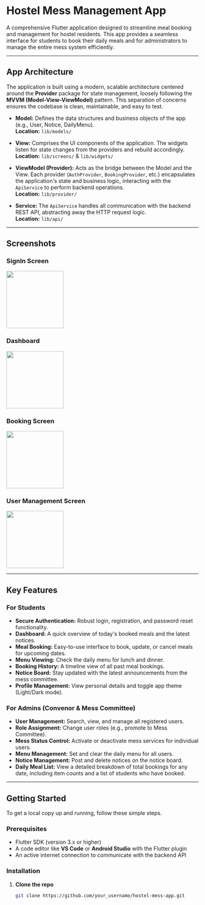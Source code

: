 # Hostel Mess Management App

A comprehensive Flutter application designed to streamline meal booking and management for hostel residents. This app provides a seamless interface for students to book their daily meals and for administrators to manage the entire mess system efficiently.

---

## App Architecture

The application is built using a modern, scalable architecture centered around the **Provider** package for state management, loosely following the **MVVM (Model-View-ViewModel)** pattern. This separation of concerns ensures the codebase is clean, maintainable, and easy to test.

- **Model:** Defines the data structures and business objects of the app (e.g., User, Notice, DailyMenu).  
  **Location:** `lib/models/`

- **View:** Comprises the UI components of the application. The widgets listen for state changes from the providers and rebuild accordingly.  
  **Location:** `lib/screens/` & `lib/widgets/`

- **ViewModel (Provider):** Acts as the bridge between the Model and the View. Each provider (`AuthProvider`, `BookingProvider`, etc.) encapsulates the application's state and business logic, interacting with the `ApiService` to perform backend operations.  
  **Location:** `lib/provider/`

- **Service:** The `ApiService` handles all communication with the backend REST API, abstracting away the HTTP request logic.  
  **Location:** `lib/api/`

---

## Screenshots

### SignIn Screen
<img src="https://github.com/user-attachments/assets/768dbe7b-61da-4d81-b7a3-627603a9bf77" width="150">

### Dashboard
<img src="https://github.com/user-attachments/assets/c5a1d9bd-a27a-4b7c-9c39-84764e6c4f56" width="150">

### Booking Screen
<img src="https://github.com/user-attachments/assets/43049e63-9e5b-430b-b6be-5ac240cd879c" width="150">

### User Management Screen
<img src="https://github.com/user-attachments/assets/48cff7f0-163a-4933-9a50-cceae9dfe9de" width="150">

---

## Key Features

### For Students
- **Secure Authentication:** Robust login, registration, and password reset functionality.
- **Dashboard:** A quick overview of today's booked meals and the latest notices.
- **Meal Booking:** Easy-to-use interface to book, update, or cancel meals for upcoming dates.
- **Menu Viewing:** Check the daily menu for lunch and dinner.
- **Booking History:** A timeline view of all past meal bookings.
- **Notice Board:** Stay updated with the latest announcements from the mess committee.
- **Profile Management:** View personal details and toggle app theme (Light/Dark mode).

### For Admins (Convenor & Mess Committee)
- **User Management:** Search, view, and manage all registered users.
- **Role Assignment:** Change user roles (e.g., promote to Mess Committee).
- **Mess Status Control:** Activate or deactivate mess services for individual users.
- **Menu Management:** Set and clear the daily menu for all users.
- **Notice Management:** Post and delete notices on the notice board.
- **Daily Meal List:** View a detailed breakdown of total bookings for any date, including item counts and a list of students who have booked.

---

## Getting Started

To get a local copy up and running, follow these simple steps.

### Prerequisites
- Flutter SDK (version 3.x or higher)
- A code editor like **VS Code** or **Android Studio** with the Flutter plugin
- An active internet connection to communicate with the backend API

### Installation
1. **Clone the repo**
   ```bash
   git clone https://github.com/your_username/hostel-mess-app.git
